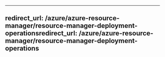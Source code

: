 ----
<a name="redirecturl-azureazure-resource-managerresource-manager-deployment-operations"></a><span data-ttu-id="d6c1e-101">redirect_url: /azure/azure-resource-manager/resource-manager-deployment-operations</span><span class="sxs-lookup"><span data-stu-id="d6c1e-101">redirect_url: /azure/azure-resource-manager/resource-manager-deployment-operations</span></span>
---